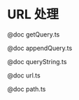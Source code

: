 URL 处理
========================================================

@doc getQuery.ts

@doc appendQuery.ts

@doc queryString.ts

@doc url.ts

@doc path.ts
